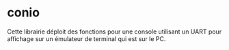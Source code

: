 # conio 

Cette librairie déploit des fonctions pour une console utilisant un UART pour affichage sur un émulateur de terminal qui est sur le PC.


